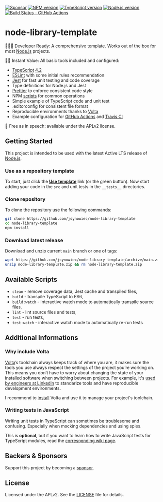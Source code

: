 [![Sponsor][sponsor-badge]][sponsor]
[![NPM version][npm-badge]][npm]
[![TypeScript version][ts-badge]][typescript-4-2]
[![Node.js version][nodejs-badge]][nodejs]
[![Build Status - GitHub Actions][gha-badge]][gha-ci]

# node-library-template

👩🏻‍💻 Developer Ready: A comprehensive template. Works out of the box for most [Node.js][nodejs] projects.

🏃🏽 Instant Value: All basic tools included and configured:

- [TypeScript][typescript] [4.2][typescript-4-2]
- [ESLint][eslint] with some initial rules recommendation
- [Jest][jest] for fast unit testing and code coverage
- Type definitions for Node.js and Jest
- [Prettier][prettier] to enforce consistent code style
- NPM [scripts](#available-scripts) for common operations
- Simple example of TypeScript code and unit test
- .editorconfig for consistent file format
- Reproducible environments thanks to [Volta][volta]
- Example configuration for [GitHub Actions][gh-actions] and [Travis CI][travis]

🤲 Free as in speech: available under the APLv2 license.

## Getting Started

This project is intended to be used with the latest Active LTS release of [Node.js][nodejs].

### Use as a repository template

To start, just click the **[Use template][repo-template-action]** link (or the green button). Now start adding your code in the `src` and unit tests in the `__tests__` directories.

### Clone repository

To clone the repository use the following commands:

```sh
git clone https://github.com/jsynowiec/node-library-template
cd node-library-template
npm install
```

### Download latest release

Download and unzip current `main` branch or one of tags:

```sh
wget https://github.com/jsynowiec/node-library-template/archive/main.zip -O node-library-template.zip
unzip node-library-template.zip && rm node-library-template.zip
```

## Available Scripts

- `clean` - remove coverage data, Jest cache and transpiled files,
- `build` - transpile TypeScript to ES6,
- `build:watch` - interactive watch mode to automatically transpile source files,
- `lint` - lint source files and tests,
- `test` - run tests,
- `test:watch` - interactive watch mode to automatically re-run tests

## Additional Informations

### Why include Volta

[Volta][volta]’s toolchain always keeps track of where you are, it makes sure the tools you use always respect the settings of the project you’re working on. This means you don’t have to worry about changing the state of your installed software when switching between projects. For example, it's [used by engineers at LinkedIn][volta-tomdale] to standarize tools and have reproducible development environments.

I recommend to [install][volta-getting-started] Volta and use it to manage your project's toolchain.

### Writing tests in JavaScript

Writing unit tests in TypeScript can sometimes be troublesome and confusing. Especially when mocking dependencies and using spies.

This is **optional**, but if you want to learn how to write JavaScript tests for TypeScript modules, read the [corresponding wiki page][wiki-js-tests].

## Backers & Sponsors

Support this project by becoming a [sponsor][sponsor].

## License

Licensed under the APLv2. See the [LICENSE](https://github.com/jsynowiec/node-library-template/blob/main/LICENSE) file for details.

[ts-badge]: https://img.shields.io/badge/TypeScript-4.2-blue.svg
[nodejs-badge]: https://img.shields.io/badge/Node.js->=%2012.20-blue.svg
[nodejs]: https://nodejs.org/dist/latest-v14.x/docs/api/
[gha-badge]: https://github.com/chaoyangnz/node-library-template/workflows/build/badge.svg
[gha-ci]: https://github.com/chaoyangnz/node-library-template/actions
[typescript]: https://www.typescriptlang.org/
[typescript-4-2]: https://www.typescriptlang.org/docs/handbook/release-notes/typescript-4-2.html
[license-badge]: https://img.shields.io/badge/license-MIT-blue.svg
[license]: https://github.com/jsynowiec/node-library-template/blob/main/LICENSE
[sponsor-badge]: https://img.shields.io/badge/♥-Sponsor-fc0fb5.svg
[sponsor]: https://github.com/sponsors/jsynowiec
[jest]: https://facebook.github.io/jest/
[eslint]: https://github.com/eslint/eslint
[wiki-js-tests]: https://github.com/jsynowiec/node-library-template/wiki/Unit-tests-in-plain-JavaScript
[prettier]: https://prettier.io
[volta]: https://volta.sh
[volta-getting-started]: https://docs.volta.sh/guide/getting-started
[volta-tomdale]: https://twitter.com/tomdale/status/1162017336699838467?s=20
[gh-actions]: https://github.com/features/actions
[travis]: https://travis-ci.org
[repo-template-action]: https://github.com/jsynowiec/node-library-template/generate
[npm-badge]: https://img.shields.io/npm/v/node-library-template
[npm]: https://www.npmjs.com/package/node-library-template
